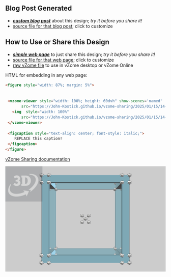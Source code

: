 
## Blog Post Generated

 - [***custom blog post***](<https://John-Kostick.github.io/vzome-sharing/2025/01/15/Tubular-Zonohedra-Constructions-2-14-23-01.html>) about this design; *try it before you share it!*
 - [source file for that blog post](<https://github.com/John-Kostick/vzome-sharing/edit/main/_posts/2025-01-15-Tubular-Zonohedra-Constructions-2-14-23-01.md>); click to customize
 


## How to Use or Share this Design

 - [***simple web page***](<https://John-Kostick.github.io/vzome-sharing/2025/01/15/14-23-01-Tubular-Zonohedra-Constructions-2/>) to just share this design; *try it before you share it!*
 - [source file for that web page](<https://github.com/John-Kostick/vzome-sharing/edit/main/2025/01/15/14-23-01-Tubular-Zonohedra-Constructions-2/index.md>); click to customize
 - [raw vZome file](<https://raw.githubusercontent.com/John-Kostick/vzome-sharing/main/2025/01/15/14-23-01-Tubular-Zonohedra-Constructions-2/Tubular-Zonohedra-Constructions-2.vZome>) to use in vZome desktop or vZome Online
 
 HTML for embedding in any web page:
 ```html
<figure style="width: 87%; margin: 5%">
  
  
  <vzome-viewer style="width: 100%; height: 60dvh" show-scenes='named'
        src="https://John-Kostick.github.io/vzome-sharing/2025/01/15/14-23-01-Tubular-Zonohedra-Constructions-2/Tubular-Zonohedra-Constructions-2.vZome" >
    <img  style="width: 100%"
        src="https://John-Kostick.github.io/vzome-sharing/2025/01/15/14-23-01-Tubular-Zonohedra-Constructions-2/Tubular-Zonohedra-Constructions-2.png" >
  </vzome-viewer>

  <figcaption style="text-align: center; font-style: italic;">
     REPLACE this caption!
  </figcaption>
</figure>

 ```

[vZome Sharing documentation](https://vzome.github.io/vzome/sharing.html#how-it-works)

![Image](<Tubular-Zonohedra-Constructions-2.png>)

